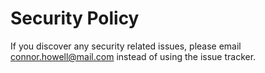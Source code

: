 # Security Policy

If you discover any security related issues, please email connor.howell@mail.com instead of using the issue tracker.
